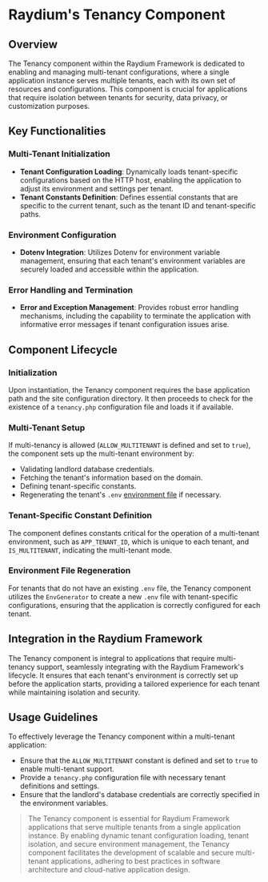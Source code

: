 # Raydium's Tenancy Component

## Overview

The Tenancy component within the Raydium Framework is dedicated to enabling and managing multi-tenant configurations, where a single application instance serves multiple tenants, each with its own set of resources and configurations. This component is crucial for applications that require isolation between tenants for security, data privacy, or customization purposes.

## Key Functionalities

### Multi-Tenant Initialization
- **Tenant Configuration Loading**: Dynamically loads tenant-specific configurations based on the HTTP host, enabling the application to adjust its environment and settings per tenant.
- **Tenant Constants Definition**: Defines essential constants that are specific to the current tenant, such as the tenant ID and tenant-specific paths.

### Environment Configuration
- **Dotenv Integration**: Utilizes Dotenv for environment variable management, ensuring that each tenant's environment variables are securely loaded and accessible within the application.

### Error Handling and Termination
- **Error and Exception Management**: Provides robust error handling mechanisms, including the capability to terminate the application with informative error messages if tenant configuration issues arise.

## Component Lifecycle

### Initialization
Upon instantiation, the Tenancy component requires the base application path and the site configuration directory. It then proceeds to check for the existence of a `tenancy.php` configuration file and loads it if available.

### Multi-Tenant Setup
If multi-tenancy is allowed (`ALLOW_MULTITENANT` is defined and set to `true`), the component sets up the multi-tenant environment by:
- Validating landlord database credentials.
- Fetching the tenant's information based on the domain.
- Defining tenant-specific constants.
- Regenerating the tenant's `.env` [environment file](../customization/environment-file) if necessary.

### Tenant-Specific Constant Definition
The component defines constants critical for the operation of a multi-tenant environment, such as `APP_TENANT_ID`, which is unique to each tenant, and `IS_MULTITENANT`, indicating the multi-tenant mode.

### Environment File Regeneration
For tenants that do not have an existing `.env` file, the Tenancy component utilizes the `EnvGenerator` to create a new `.env` file with tenant-specific configurations, ensuring that the application is correctly configured for each tenant.

## Integration in the Raydium Framework

The Tenancy component is integral to applications that require multi-tenancy support, seamlessly integrating with the Raydium Framework's lifecycle. It ensures that each tenant's environment is correctly set up before the application starts, providing a tailored experience for each tenant while maintaining isolation and security.

## Usage Guidelines

To effectively leverage the Tenancy component within a multi-tenant application:
- Ensure that the `ALLOW_MULTITENANT` constant is defined and set to `true` to enable multi-tenant support.
- Provide a `tenancy.php` configuration file with necessary tenant definitions and settings.
- Ensure that the landlord's database credentials are correctly specified in the environment variables.

> The Tenancy component is essential for Raydium Framework applications that serve multiple tenants from a single application instance. By enabling dynamic tenant configuration loading, tenant isolation, and secure environment management, the Tenancy component facilitates the development of scalable and secure multi-tenant applications, adhering to best practices in software architecture and cloud-native application design.
